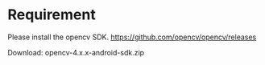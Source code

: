 # Requirement
Please install the opencv SDK. 
https://github.com/opencv/opencv/releases

Download: opencv-4.x.x-android-sdk.zip
